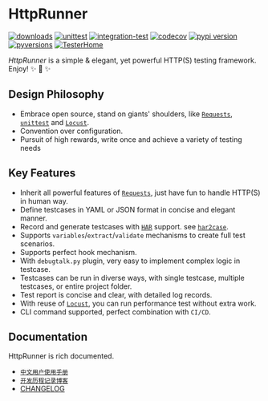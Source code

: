 
# HttpRunner

[![downloads](https://pepy.tech/badge/httprunner)](https://pepy.tech/project/httprunner)
[![unittest](https://github.com/httprunner/httprunner/workflows/unittest/badge.svg
)](https://github.com/httprunner/httprunner/actions)
[![integration-test](https://github.com/httprunner/httprunner/workflows/integration_test/badge.svg
)](https://github.com/httprunner/httprunner/actions)
[![codecov](https://codecov.io/gh/httprunner/httprunner/branch/master/graph/badge.svg)](https://codecov.io/gh/httprunner/httprunner)
[![pypi version](https://img.shields.io/pypi/v/httprunner.svg)](https://pypi.python.org/pypi/httprunner)
[![pyversions](https://img.shields.io/pypi/pyversions/httprunner.svg)](https://pypi.python.org/pypi/httprunner)
[![TesterHome](https://img.shields.io/badge/TTF-TesterHome-2955C5.svg)](https://testerhome.com/github_statistics)

*HttpRunner* is a simple & elegant, yet powerful HTTP(S) testing framework. Enjoy! ✨ 🚀 ✨

## Design Philosophy

- Embrace open source, stand on giants' shoulders, like [`Requests`][Requests], [`unittest`][unittest] and [`Locust`][Locust].
- Convention over configuration.
- Pursuit of high rewards, write once and achieve a variety of testing needs

## Key Features

- Inherit all powerful features of [`Requests`][Requests], just have fun to handle HTTP(S) in human way.
- Define testcases in YAML or JSON format in concise and elegant manner.
- Record and generate testcases with [`HAR`][HAR] support. see [`har2case`][har2case].
- Supports `variables`/`extract`/`validate` mechanisms to create full test scenarios.
- Supports perfect hook mechanism.
- With `debugtalk.py` plugin, very easy to implement complex logic in testcase.
- Testcases can be run in diverse ways, with single testcase, multiple testcases, or entire project folder.
- Test report is concise and clear, with detailed log records.
- With reuse of [`Locust`][Locust], you can run performance test without extra work.
- CLI command supported, perfect combination with `CI/CD`.

## Documentation

HttpRunner is rich documented.

- [`中文用户使用手册`][user-docs-zh]
- [`开发历程记录博客`][development-blogs]
- [CHANGELOG](docs/CHANGELOG.md)


[Requests]: http://docs.python-requests.org/en/master/
[unittest]: https://docs.python.org/3/library/unittest.html
[Locust]: http://locust.io/
[har2case]: https://github.com/httprunner/har2case
[user-docs-zh]: http://docs.httprunner.org/
[development-blogs]: http://debugtalk.com/tags/httprunner/
[HAR]: http://httparchive.org/
[Swagger]: https://swagger.io/

